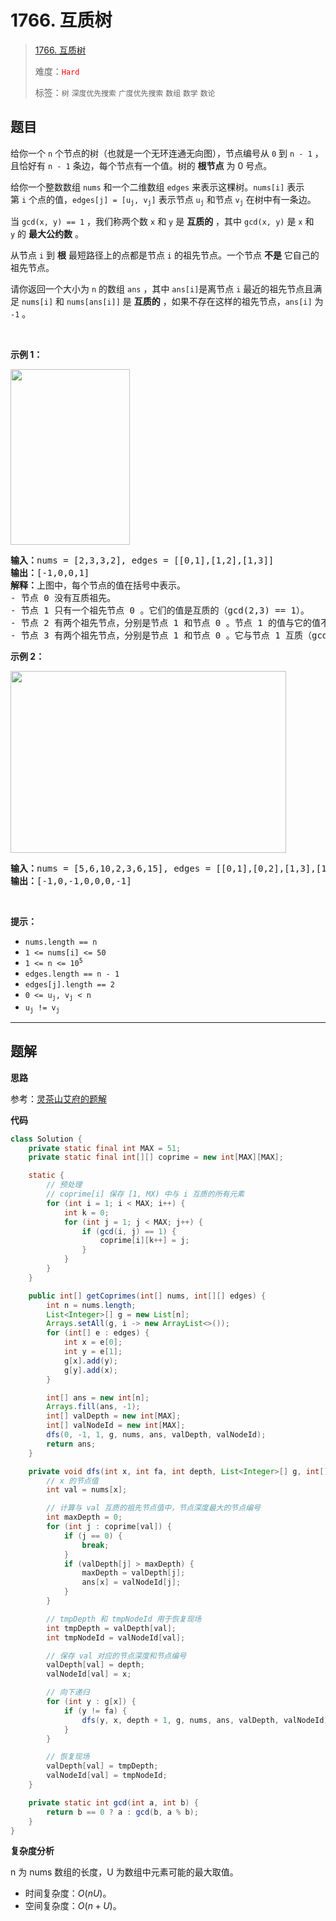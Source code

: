 # 1766. 互质树

> [1766. 互质树](https://leetcode.cn/problems/tree-of-coprimes/)
>
> 难度：<font color=red>`Hard`</font>
>
> 标签：`树` `深度优先搜索` `广度优先搜索` `数组` `数学` `数论`

## 题目

<p>给你一个 <code>n</code> 个节点的树（也就是一个无环连通无向图），节点编号从 <code>0</code> 到 <code>n - 1</code> ，且恰好有 <code>n - 1</code> 条边，每个节点有一个值。树的 <strong>根节点</strong> 为 0 号点。</p>

<p>给你一个整数数组 <code>nums</code> 和一个二维数组 <code>edges</code> 来表示这棵树。<code>nums[i]</code> 表示第 <code>i</code> 个点的值，<code>edges[j] = [u<sub>j</sub>, v<sub>j</sub>]</code> 表示节点 <code>u<sub>j</sub></code> 和节点 <code>v<sub>j</sub></code> 在树中有一条边。</p>

<p>当 <code>gcd(x, y) == 1</code> ，我们称两个数 <code>x</code> 和 <code>y</code> 是 <strong>互质的</strong> ，其中 <code>gcd(x, y)</code> 是 <code>x</code> 和 <code>y</code> 的 <strong>最大公约数</strong> 。</p>

<p>从节点 <code>i</code> 到 <strong>根</strong> 最短路径上的点都是节点 <code>i</code> 的祖先节点。一个节点 <strong>不是</strong> 它自己的祖先节点。</p>

<p>请你返回一个大小为 <code>n</code> 的数组 <code>ans</code> ，其中<em> </em><code>ans[i]</code>是离节点 <code>i</code> 最近的祖先节点且满足<em> </em><code>nums[i]</code> 和<em> </em><code>nums[ans[i]]</code> 是 <strong>互质的</strong> ，如果不存在这样的祖先节点，<code>ans[i]</code> 为 <code>-1</code> 。</p>

<p> </p>

<p><strong>示例 1：</strong></p>

<p><strong><img alt="" src="https://assets.leetcode-cn.com/aliyun-lc-upload/uploads/2021/02/20/untitled-diagram.png" style="width: 191px; height: 281px;" /></strong></p>

<pre>
<b>输入：</b>nums = [2,3,3,2], edges = [[0,1],[1,2],[1,3]]
<b>输出：</b>[-1,0,0,1]
<b>解释：</b>上图中，每个节点的值在括号中表示。
- 节点 0 没有互质祖先。
- 节点 1 只有一个祖先节点 0 。它们的值是互质的（gcd(2,3) == 1）。
- 节点 2 有两个祖先节点，分别是节点 1 和节点 0 。节点 1 的值与它的值不是互质的（gcd(3,3) == 3）但节点 0 的值是互质的(gcd(2,3) == 1)，所以节点 0 是最近的符合要求的祖先节点。
- 节点 3 有两个祖先节点，分别是节点 1 和节点 0 。它与节点 1 互质（gcd(3,2) == 1），所以节点 1 是离它最近的符合要求的祖先节点。
</pre>

<p><strong>示例 2：</strong></p>

<p><img alt="" src="https://assets.leetcode-cn.com/aliyun-lc-upload/uploads/2021/02/20/untitled-diagram1.png" style="width: 441px; height: 291px;" /></p>

<pre>
<strong>输入：</strong>nums = [5,6,10,2,3,6,15], edges = [[0,1],[0,2],[1,3],[1,4],[2,5],[2,6]]
<b>输出：</b>[-1,0,-1,0,0,0,-1]
</pre>

<p> </p>

<p><strong>提示：</strong></p>

<ul>
	<li><code>nums.length == n</code></li>
	<li><code>1 <= nums[i] <= 50</code></li>
	<li><code>1 <= n <= 10<sup>5</sup></code></li>
	<li><code>edges.length == n - 1</code></li>
	<li><code>edges[j].length == 2</code></li>
	<li><code>0 <= u<sub>j</sub>, v<sub>j</sub> < n</code></li>
	<li><code>u<sub>j</sub> != v<sub>j</sub></code></li>
</ul>


--------------------

## 题解

**思路**

参考：[灵茶山艾府的题解](https://leetcode.cn/problems/tree-of-coprimes/solutions/2733992/dfs-zhong-ji-lu-jie-dian-zhi-de-shen-du-4v5d2)

**代码**

```java
class Solution {
    private static final int MAX = 51;
    private static final int[][] coprime = new int[MAX][MAX];

    static {
        // 预处理
        // coprime[i] 保存 [1, MX) 中与 i 互质的所有元素
        for (int i = 1; i < MAX; i++) {
            int k = 0;
            for (int j = 1; j < MAX; j++) {
                if (gcd(i, j) == 1) {
                    coprime[i][k++] = j;
                }
            }
        }
    }

    public int[] getCoprimes(int[] nums, int[][] edges) {
        int n = nums.length;
        List<Integer>[] g = new List[n];
        Arrays.setAll(g, i -> new ArrayList<>());
        for (int[] e : edges) {
            int x = e[0];
            int y = e[1];
            g[x].add(y);
            g[y].add(x);
        }

        int[] ans = new int[n];
        Arrays.fill(ans, -1);
        int[] valDepth = new int[MAX];
        int[] valNodeId = new int[MAX];
        dfs(0, -1, 1, g, nums, ans, valDepth, valNodeId);
        return ans;
    }

    private void dfs(int x, int fa, int depth, List<Integer>[] g, int[] nums, int[] ans, int[] valDepth, int[] valNodeId) {
        // x 的节点值
        int val = nums[x];

        // 计算与 val 互质的祖先节点值中，节点深度最大的节点编号
        int maxDepth = 0;
        for (int j : coprime[val]) {
            if (j == 0) {
                break;
            }
            if (valDepth[j] > maxDepth) {
                maxDepth = valDepth[j];
                ans[x] = valNodeId[j];
            }
        }

        // tmpDepth 和 tmpNodeId 用于恢复现场
        int tmpDepth = valDepth[val];
        int tmpNodeId = valNodeId[val];

        // 保存 val 对应的节点深度和节点编号
        valDepth[val] = depth;
        valNodeId[val] = x;

        // 向下递归
        for (int y : g[x]) {
            if (y != fa) {
                dfs(y, x, depth + 1, g, nums, ans, valDepth, valNodeId);
            }
        }

        // 恢复现场
        valDepth[val] = tmpDepth;
        valNodeId[val] = tmpNodeId;
    }

    private static int gcd(int a, int b) {
        return b == 0 ? a : gcd(b, a % b);
    }
}
```

**复杂度分析**

n 为 nums 数组的长度，U 为数组中元素可能的最大取值。

- 时间复杂度：$O(nU)$。
- 空间复杂度：$O(n+U)$。
